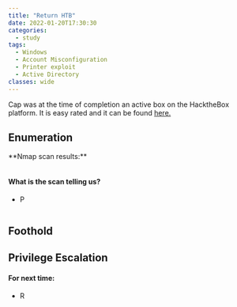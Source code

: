 ```yaml
---
title: "Return HTB"
date: 2022-01-20T17:30:30
categories:
  - study
tags:
  - Windows
  - Account Misconfiguration
  - Printer exploit
  - Active Directory
classes: wide
---
```

Cap was at the time of completion an active box on the HacktheBox platform. It is easy rated and it can be found [here.](https://app.hackthebox.eu/machines/Cap)

<h2> Enumeration</h2>
**Nmap scan results:**

```
```

<h4>What is the scan telling us?</h4>

- P

<img src="/assets/images/" alt="">


<h2>Foothold</h2>

<h2>Privilege Escalation</h2>

<h4>For next time:</h4>

- R



